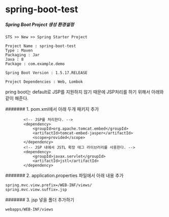 # spring-boot-test


##### Spring Boot Project 생성 환경설정
```
STS >> New >> Spring Starter Project

Project Name : spring-boot-test
Type : Maven
Packaging : Jar
Java : 8
Package : com.example.demo

Spring Boot Version : 1.5.17.RELEASE

Project Dependencies : Web, Lombok
```

pring boot는 default로 JSP를 지원하지 않기 때문에 JSP처리를 하기 위해서 아래와 같이 해준다.

####### 1. pom.xml에서 아래 두개 패키지 추가 

```
		<!-- JSP를 처리한다. -->
		<dependency>
			<groupId>org.apache.tomcat.embed</groupId>
			<artifactId>tomcat-embed-jasper</artifactId>
			<scope>provided</scope>
		</dependency>
		<!-- JSP 내에서 JSTL 확장 태그 라이브러리를 사용한다. -->
		<dependency>
			<groupId>javax.servlet</groupId>
			<artifactId>jstl</artifactId>
		</dependency>
```

####### 2. application.properties 파일에서 아래 내용 추가 
```
spring.mvc.view.prefix=/WEB-INF/views/
spring.mvc.view.suffix=.jsp
```

####### 3. jsp 넣을 폴더 추가하기
```
webapps/WEB-INF/views
```
